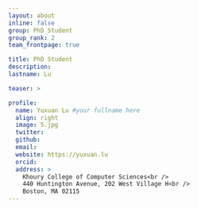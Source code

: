 ```yaml
---
layout: about
inline: false
group: PhD Student
group_rank: 2
team_frontpage: true

title: PhD Student
description:
lastname: Lu

teaser: >

profile:
  name: Yuxuan Lu #your fullname here
  align: right
  image: 5.jpg
  twitter:
  github:
  email:
  website: https://yuxuan.lu
  orcid:
  address: >
    Khoury College of Computer Sciences<br />
    440 Huntington Avenue, 202 West Village H<br />
    Boston, MA 02115
---
```

